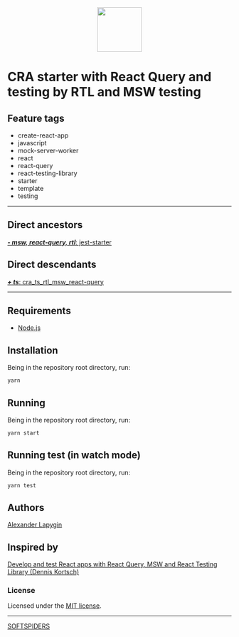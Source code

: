 <div align="center">
    <a href="https://github.com/softspiders/softspiders">
      <img src="https://avatars.githubusercontent.com/u/47006425?v=4"width="100" height="100"/>
    </a>
</div>

# CRA starter with React Query and testing by RTL and MSW testing

## Feature tags

- create-react-app
- javascript
- mock-server-worker
- react
- react-query
- react-testing-library
- starter
- template
- testing

---

## Direct ancestors

[***- msw, react-query, rtl***: jest-starter](https://github.com/softspiders/jest-starter)

## Direct descendants

[***+ ts***: cra_ts_rtl_msw_react-query](https://github.com/AlexanderLapygin/cra_ts_rtl_msw_react-query)


---

## Requirements

* [Node.js](https://nodejs.org/en/download/package-manager/)

## Installation

Being in the repository root directory, run:

```sh
yarn
```

## Running

Being in the repository root directory, run:

```sh
yarn start
```

## Running test (in watch mode)

Being in the repository root directory, run:

```sh
yarn test
```

## Authors

[Alexander Lapygin](https://github.com/AlexanderLapygin)

## Inspired by

[Develop and test React apps with React Query, MSW and React Testing Library (Dennis Kortsch)](https://www.denniskortsch.de/posts/msw-react-testing)

### License

Licensed under the [MIT license](./LICENSE).

---

[SOFTSPIDERS](https://github.com/softspiders/softspiders)

